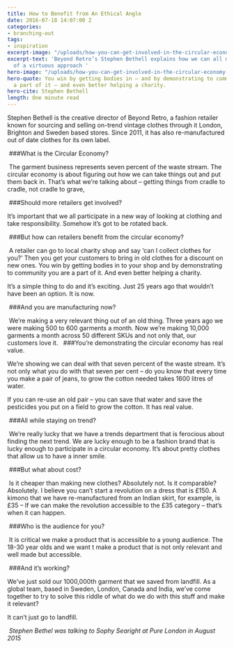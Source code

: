 ```yaml
---
title: How to Benefit from An Ethical Angle
date: 2016-07-18 14:07:00 Z
categories:
- branching-out
tags:
- inspiration
excerpt-image: "/uploads/how-you-can-get-involved-in-the-circular-economy-1.jpg"
excerpt-text: 'Beyond Retro’s Stephen Bethell explains how we can all make the most
  of a virtuous approach '
hero-image: "/uploads/how-you-can-get-involved-in-the-circular-economy-1.jpg"
hero-quote: You win by getting bodies in – and by demonstrating to community you are
  a part of it – and even better helping a charity.
hero-cite: Stephen Bethell
length: One minute read
---
```


Stephen Bethell is the creative director of Beyond Retro, a fashion retailer known for sourcing and selling on-trend vintage clothes through it London, Brighton and Sweden based stores. Since 2011, it has also re-manufactured out of date clothes for its own label.

 ###What is the Circular Economy?

 The garment business represents seven percent of the waste stream. The circular economy is about figuring out how we can take things out and put them back in. That’s what we’re talking about – getting things from cradle to cradle, not cradle to grave,

 ###Should more retailers get involved? 

It’s important that we all participate in a new way of looking at clothing and take responsibility. Somehow it’s got to be rotated back.

 ###But how can retailers benefit from the circular economy?

 A retailer can go to local charity shop and say ‘can I collect clothes for you?’ Then you get your customers to bring in old clothes for a discount on new ones. You win by getting bodies in to your shop and by demonstrating to community you are a part of it. And even better helping a charity.

It’s a simple thing to do and it’s exciting. Just 25 years ago that wouldn’t have been an option. It is now.

 ###And you are manufacturing now?

 We’re making a very relevant thing out of an old thing. Three years ago we were making 500 to 600 garments a month. Now we’re making 10,000 garments a month across 50 different SKUs and not only that, our customers love it.
 
###You’re demonstrating the circular economy has real value.

We’re showing we can deal with that seven percent of the waste stream. It’s not only what you do with that seven per cent – do you know that every time you make a pair of jeans, to grow the cotton needed takes 1600 litres of water.

If you can re-use an old pair – you can save that water and save the pesticides you put on a field to grow the cotton. It has real value.

 ###All while staying on trend?

 We’re really lucky that we have a trends department that is ferocious about finding the next trend. We are lucky enough to be a fashion brand that is lucky enough to participate in a circular economy. It’s about pretty clothes that allow us to have a inner smile.

 ###But what about cost?

 Is it cheaper than making new clothes? Absolutely not. Is it comparable? Absolutely. I believe you can’t start a revolution on a dress that is £150. A kimono that we have re-manufactured from an Indian skirt, for example, is £35 – If we can make the revolution accessible to the £35 category – that’s when it can happen.

 ###Who is the audience for you?

 It is critical we make a product that is accessible to a young audience. The 18-30 year olds and we want t make a product that is not only relevant and well made but accessible.

 ###And it’s working? 

We’ve just sold our 1000,000th garment that we saved from landfill. As a global team, based in Sweden, London, Canada and India, we’ve come together to try to solve this riddle of what do we do with this stuff and make it relevant?

It can’t just go to landfill.

 *Stephen Bethel was talking to Sophy Searight at Pure London in August 2015* 
